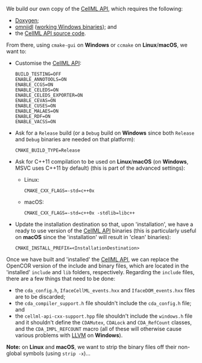 We build our own copy of the [CellML API](http://cellml-api.sourceforge.net/), which requires the following:
 * [Doxygen](http://www.doxygen.org/);
 * [omniidl](http://omniorb.sourceforge.net/) ([working Windows binaries](http://sourceforge.net/projects/omniorb/files/omniORB/omniORB-4.1.5/)); and
 * the [CellML API source code](https://github.com/cellmlapi/cellml-api/).

From there, using `cmake-gui` on **Windows** or `ccmake` on **Linux**/**macOS**, we want to:
 * Customise the [CellML API](http://cellml-api.sourceforge.net/):

   ```
   BUILD_TESTING=OFF
   ENABLE_ANNOTOOLS=ON
   ENABLE_CCGS=ON
   ENABLE_CELEDS=ON
   ENABLE_CELEDS_EXPORTER=ON
   ENABLE_CEVAS=ON
   ENABLE_CUSES=ON
   ENABLE_MALAES=ON
   ENABLE_RDF=ON
   ENABLE_VACSS=ON
   ```

 * Ask for a `Release` build (or a `Debug` build on **Windows** since both `Release` and `Debug` binaries are needed on that platform):

   ```
   CMAKE_BUILD_TYPE=Release
   ```

 * Ask for C++11 compilation to be used on **Linux**/**macOS** (on **Windows**, MSVC uses C++11 by default) (this is part of the advanced settings):
    * Linux:

      ```
      CMAKE_CXX_FLAGS=-std=c++0x
      ```

    * macOS:

      ```
      CMAKE_CXX_FLAGS=-std=c++0x -stdlib=libc++
      ```

 * Update the installation destination so that, upon 'installation', we have a ready to use version of the [CellML API](http://cellml-api.sourceforge.net/) binaries (this is particularly useful on **macOS** since the 'installation' will result in 'clean' binaries):

   ```
   CMAKE_INSTALL_PREFIX=<InstallationDestination>
   ```

Once we have built and 'installed' the [CellML API](http://cellml-api.sourceforge.net/), we can replace the OpenCOR version of the include and binary files, which are located in the 'installed' `include` and `lib` folders, respectively. Regarding the `include` files, there are a few things that need to be done:
 * the `cda_config.h`, `IfaceCellML_events.hxx` and `IfaceDOM_events.hxx` files are to be discarded;
 * the `cda_compiler_support.h` file shouldn't include the `cda_config.h` file; and
 * the `cellml-api-cxx-support.hpp` file shouldn't include the `windows.h` file and it shouldn't define the `CDAMutex`, `CDALock` and `CDA_RefCount` classes, and the `CDA_IMPL_REFCOUNT` macro (all of these will otherwise cause various problems with [LLVM](http://www.llvm.org/) on **Windows**).

**Note:** on **Linux** and **macOS**, we want to strip the binary files off their non-global symbols (using `strip -x`)...
